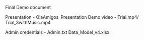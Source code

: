 Final Demo document

Presentation - OlaAmigos_Presentation
Demo video - Trial.mp4/ Trial_3withMusic.mp4

Admin credentials - Admin.txt
Data_Model_v4.xlsx
